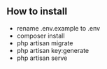 ## How to install
- rename .env.example to .env
- composer install
- php artisan migrate
- php artisan key:generate
- php artisan serve
